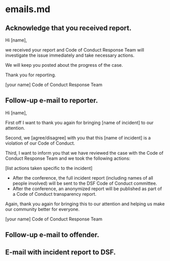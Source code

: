 # emails.md

## Acknowledge that you received report.

Hi [name],

we received your report and Code of Conduct Response Team will investigate the issue immediately and take necessary actions.

We will keep you posted about the progress of the case.

Thank you for reporting.

[your name]
Code of Conduct Response Team


## Follow-up e-mail to reporter.

Hi [name],

First off I want to thank you again for bringing [name of incident] to our attention.

Second, we [agree/disagree] with you that this [name of incident] is a violation of our Code of Conduct.

Third, I want to inform you that we have reviewed the case with the Code of Conduct Response Team and we took the following actions:

[list actions taken specific to the incident]

* After the conference, the full incident report (including names of all people involved) will be sent to the DSF Code of Conduct committee.
* After the conference, an anonymized report will be published as part of a Code of Conduct transparency report.

Again, thank you again for bringing this to our attention and helping us make our community better for everyone.

[your name]
Code of Conduct Response Team


## Follow-up e-mail to offender.


## E-mail with incident report to DSF.
